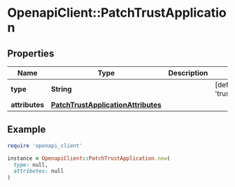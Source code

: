 # OpenapiClient::PatchTrustApplication

## Properties

| Name | Type | Description | Notes |
| ---- | ---- | ----------- | ----- |
| **type** | **String** |  | [default to &#39;trustApplication&#39;] |
| **attributes** | [**PatchTrustApplicationAttributes**](PatchTrustApplicationAttributes.md) |  |  |

## Example

```ruby
require 'openapi_client'

instance = OpenapiClient::PatchTrustApplication.new(
  type: null,
  attributes: null
)
```

